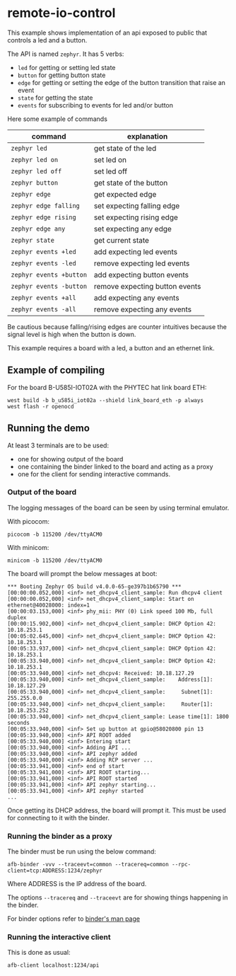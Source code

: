 # remote-io-control

This example shows implementation of an api exposed to public
that controls a led and a button.

The API is named `zephyr`. It has 5 verbs:

- `led` for getting or setting led state
- `button` for getting button state
- `edge` for getting or setting the edge of the button transition
   that raise an event
- `state` for getting the state
- `events` for subscribing to events for led and/or button

Here some example of commands

| command                 | explanation |
|-------------------------|-------------|
| `zephyr led`            | get state of the led |
| `zephyr led on`         | set led on |
| `zephyr led off`        | set led off |
| `zephyr button`         | get state of the button |
| `zephyr edge`           | get expected edge |
| `zephyr edge falling`   | set expecting falling edge |
| `zephyr edge rising`    | set expecting rising edge |
| `zephyr edge any`       | set expecting any edge |
| `zephyr state`          | get current state |
| `zephyr events +led`    | add expecting led events |
| `zephyr events -led`    | remove expecting led events |
| `zephyr events +button` | add expecting button events |
| `zephyr events -button` | remove expecting button events |
| `zephyr events +all`    | add expecting any events |
| `zephyr events -all`    | remove expecting any events |

Be cautious because falling/rising edges are counter intuitives because
the signal level is high when the button is down.

This example requires a board with a led, a button and an ethernet link.

## Example of compiling

For the board B-U585I-IOT02A with the PHYTEC hat link board ETH:

```
west build -b b_u585i_iot02a --shield link_board_eth -p always
west flash -r openocd
```

## Running the demo

At least 3 terminals are to be used:

- one for showing output of the board
- one containing the binder linked to the board and acting as a proxy
- one for the client for sending interactive commands.

### Output of the board

The logging messages of the board can be seen by using terminal
emulator.

With picocom:

```
picocom -b 115200 /dev/ttyACM0
```

With minicom:

```
minicom -b 115200 /dev/ttyACM0
```

The board will prompt the below messages at boot:

```
*** Booting Zephyr OS build v4.0.0-65-ge397b1b65790 ***
[00:00:00.052,000] <inf> net_dhcpv4_client_sample: Run dhcpv4 client
[00:00:00.052,000] <inf> net_dhcpv4_client_sample: Start on ethernet@40028000: index=1
[00:00:03.153,000] <inf> phy_mii: PHY (0) Link speed 100 Mb, full duplex
[00:00:15.902,000] <inf> net_dhcpv4_client_sample: DHCP Option 42: 10.18.253.1
[00:05:02.645,000] <inf> net_dhcpv4_client_sample: DHCP Option 42: 10.18.253.1
[00:05:33.937,000] <inf> net_dhcpv4_client_sample: DHCP Option 42: 10.18.253.1
[00:05:33.940,000] <inf> net_dhcpv4_client_sample: DHCP Option 42: 10.18.253.1
[00:05:33.940,000] <inf> net_dhcpv4: Received: 10.18.127.29
[00:05:33.940,000] <inf> net_dhcpv4_client_sample:    Address[1]: 10.18.127.29
[00:05:33.940,000] <inf> net_dhcpv4_client_sample:     Subnet[1]: 255.255.0.0
[00:05:33.940,000] <inf> net_dhcpv4_client_sample:     Router[1]: 10.18.253.252
[00:05:33.940,000] <inf> net_dhcpv4_client_sample: Lease time[1]: 1800 seconds
[00:05:33.940,000] <inf> Set up button at gpio@58020800 pin 13
[00:05:33.940,000] <inf> API ROOT added
[00:05:33.940,000] <inf> Entering start
[00:05:33.940,000] <inf> Adding API ...
[00:05:33.940,000] <inf> API zephyr added
[00:05:33.940,000] <inf> Adding RCP server ...
[00:05:33.941,000] <inf> end of start
[00:05:33.941,000] <inf> API ROOT starting...
[00:05:33.941,000] <inf> API ROOT started
[00:05:33.941,000] <inf> API zephyr starting...
[00:05:33.941,000] <inf> API zephyr started
...
```

Once getting its DHCP address, the board will prompt it.
This must be used for connecting to it with the binder.


### Running the binder as a proxy

The binder must be run using the below command:

```
afb-binder -vvv --traceevt=common --tracereq=common --rpc-client=tcp:ADDRESS:1234/zephyr
```

Where ADDRESS is the IP address of the board.

The options `--tracereq` and `--traceevt` are for showing things happening in the binder.

For binder options refer to [binder's man page][1]

### Running the interactive client

This is done as usual:

```
afb-client localhost:1234/api
```


[1]: https://docs.redpesk.bzh/docs/en/master/redpesk-os/afb-binder/afb-binder.1.html


